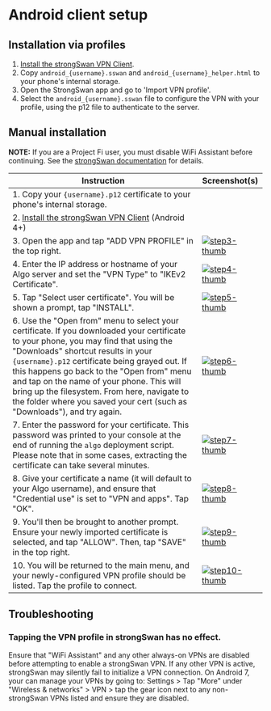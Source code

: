 # Android client setup

## Installation via profiles

1. [Install the strongSwan VPN Client](https://play.google.com/store/apps/details?id=org.strongswan.android).
2. Copy `android_{username}.sswan` and `android_{username}_helper.html` to your phone's internal storage.
3. Open the StrongSwan app and go to 'Import VPN profile'.
4. Select the `android_{username}.sswan` file to configure the VPN with your profile, using the p12 file to authenticate to the server.

## Manual installation

**NOTE:** If you are a Project Fi user, you must disable WiFi Assistant before continuing. See the [strongSwan documentation](https://wiki.strongswan.org/projects/strongswan/wiki/AndroidVPNClient) for details.

| Instruction | Screenshot(s) |
| ----------- | ---------- |
| 1. Copy your `{username}.p12` certificate to your phone's internal storage. | |
| 2. [Install the strongSwan VPN Client](https://play.google.com/store/apps/details?id=org.strongswan.android) (Android 4+) | |
| 3. Open the app and tap "ADD VPN PROFILE" in the top right.  | [![step3-thumb]][step3-screen]  |
| 4. Enter the IP address or hostname of your Algo server and set the "VPN Type" to "IKEv2 Certificate". | [![step4-thumb]][step4-screen] |
| 5. Tap "Select user certificate". You will be shown a prompt, tap "INSTALL". | [![step5-thumb]][step5-screen] |
| 6. Use the "Open from" menu to select your certificate. If you downloaded your certificate to your phone, you may find that using the "Downloads" shortcut results in your `{username}.p12` certificate being grayed out. If this happens go back to the "Open from" menu and tap on the name of your phone. This will bring up the filesystem. From here, navigate to the folder where you saved your cert (such as "Downloads"), and try again. | [![step6-thumb]][step6-screen] |
| 7. Enter the password for your certificate. This password was printed to your console at the end of running the `algo` deployment script. Please note that in some cases, extracting the certificate can take several minutes. | [![step7-thumb]][step7-screen] |
| 8. Give your certificate a name (it will default to your Algo username), and ensure that "Credential use" is set to "VPN and apps". Tap "OK". | [![step8-thumb]][step8-screen] |
| 9. You'll then be brought to another prompt. Ensure your newly imported certificate is selected, and tap "ALLOW". Then, tap "SAVE" in the top right. | [![step9-thumb]][step9-screen] |
| 10. You will be returned to the main menu, and your newly-configured VPN profile should be listed. Tap the profile to connect. | [![step10-thumb]][step10-screen] |

## Troubleshooting
### Tapping the VPN profile in strongSwan has no effect.
Ensure that "WiFi Assistant" and any other always-on VPNs are disabled before attempting to enable a strongSwan VPN. If any other VPN is active, strongSwan may silently fail to initialize a VPN connection. On Android 7, your can manage your VPNs by going to: Settings > Tap "More" under "Wireless & networks" > VPN > tap the gear icon next to any non-strongSwan VPNs listed and ensure they are disabled.


[step3-thumb]: https://i.imgur.com/LPwIGJE.png
[step4-thumb]: https://i.imgur.com/sFkDILg.png
[step5-thumb]: https://i.imgur.com/IliT5oD.png
[step6-thumb]: https://i.imgur.com/oghdCVp.png
[step7-thumb]: https://i.imgur.com/nDzJ7KS.png
[step8-thumb]: https://i.imgur.com/RPXSpCo.png
[step9-thumb]: https://i.imgur.com/uMinDPe.png
[step10-thumb]: https://i.imgur.com/hUEDjdo.png


[step3-screen]: https://i.imgur.com/xNMihCd.png
[step4-screen]: https://i.imgur.com/xYjoNNO.png
[step5-screen]: https://i.imgur.com/4qhKT1Z.png
[step6-screen]: https://i.imgur.com/MAaQuxH.png
[step7-screen]: https://i.imgur.com/aT2MPih.png
[step8-screen]: https://i.imgur.com/gvaKzkh.png
[step9-screen]: https://i.imgur.com/eZp8DNb.png
[step10-screen]: https://i.imgur.com/Nd8rYMJ.png
